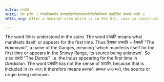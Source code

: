 ```yaml
---
sutra: प्रभवति
vRtti: तत इत्येव । पञ्चमीसमर्थान् ङ्याप्प्रातिपदिकात्प्रभवतीत्येतस्मिन्विषये यथाविहितं प्रत्ययो भवति ॥
vRtti_eng: After a Nominal-stem which is in the 5th. case in construction, an affix (one of those already taught) comes in the sense of 'what appears for the first time'.

---
```

The word ततः is understood in the _sutra_. The word प्रभवति means what manifests itself, or appears for the first time. Thus हिमवतः प्रभवति = हैमवती "The _Haimavati_", a name of the Ganges, meaning 'which manifests itself for the first time or appears in the Snowy Range, its source being unknown'. So also दारदी "The _Daradi_" i.e. the Indus appearing for the first time in _Dardistan_. The word प्रभवति has not the sense of उत्पत्ति, because that is included in तत्र जातः; it therefore means प्रकाशते, प्रथमतः उपलभ्यते, the source or origin being unknown.